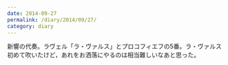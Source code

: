 ```yaml
---
date: 2014-09-27
permalink: /diary/2014/09/27/
category: diary
---
```


新響の代奏。ラヴェル「ラ・ヴァルス」とプロコフィエフの5番。ラ・ヴァルス初めて吹いたけど，あれをお洒落にやるのは相当難しいなあと思った。